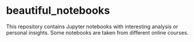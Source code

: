 # beautiful_notebooks
This repository contains Jupyter notebooks with interesting analysis or personal insights.
Some notebooks are taken from different online courses.
